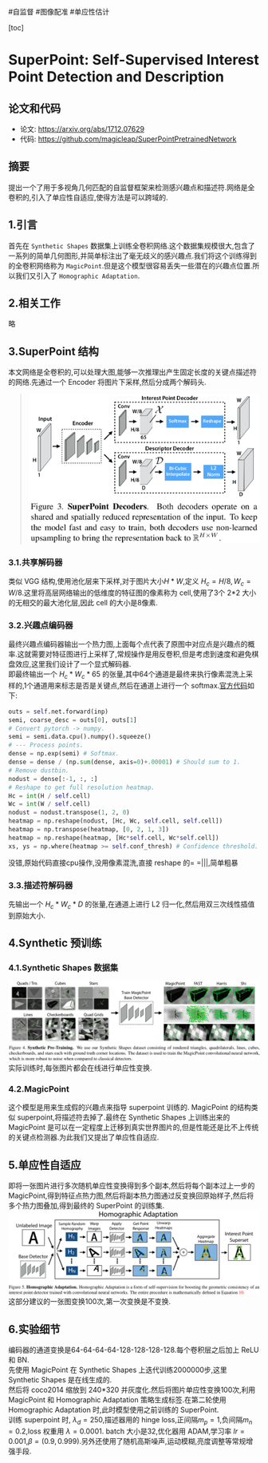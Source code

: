 #自监督 
#图像配准 
#单应性估计 

[toc]

# SuperPoint: Self-Supervised Interest Point Detection and Description

## 论文和代码
- 论文: https://arxiv.org/abs/1712.07629
- 代码: https://github.com/magicleap/SuperPointPretrainedNetwork

## 摘要
提出一个了用于多视角几何匹配的自监督框架来检测感兴趣点和描述符.网络是全卷积的,引入了单应性自适应,使得方法是可以跨域的.

## 1.引言
首先在 `Synthetic Shapes` 数据集上训练全卷积网络.这个数据集规模很大,包含了一系列的简单几何图形,并简单标注出了毫无歧义的感兴趣点.我们将这个训练得到的全卷积网络称为 `MagicPoint`.但是这个模型很容易丢失一些潜在的兴趣点位置.所以我们又引入了 `Homographic Adaptation`.  

## 2.相关工作
略

## 3.SuperPoint 结构
本文网络是全卷积的,可以处理大图,能够一次推理出产生固定长度的关键点描述符的网络.先通过一个 Encoder 将图片下采样,然后分成两个解码头.  

>![Fig3](../Attachments/superpoint_fig3.png)

### 3.1.共享解码器
类似 VGG 结构,使用池化层来下采样,对于图片大小$H*W$,定义 $H_c=H/8,W_c=W/8$.这里将高层网络输出的低维度的特征图的像素称为 cell,使用了3个 2*2 大小的无相交的最大池化层,因此 cell 的大小是8像素.

### 3.2.兴趣点编码器
最终兴趣点编码器输出一个热力图,上面每个点代表了原图中对应点是兴趣点的概率.这就需要对特征图进行上采样了,常规操作是用反卷积,但是考虑到速度和避免棋盘效应,这里我们设计了一个显式解码器.  
即最终输出一个 $H_c*W_c*65$ 的张量,其中64个通道是最终来执行像素混洗上采样的,1个通道用来标志是否是关键点,然后在通道上进行一个 softmax.[官方代码](https://github.com/magicleap/SuperPointPretrainedNetwork/blob/1fda796addba9b6f8e79d586a3699700a86b1cea/demo_superpoint.py#L235)如下:
```python
outs = self.net.forward(inp)
semi, coarse_desc = outs[0], outs[1]
# Convert pytorch -> numpy.
semi = semi.data.cpu().numpy().squeeze()
# --- Process points.
dense = np.exp(semi) # Softmax.
dense = dense / (np.sum(dense, axis=0)+.00001) # Should sum to 1.
# Remove dustbin.
nodust = dense[:-1, :, :]
# Reshape to get full resolution heatmap.
Hc = int(H / self.cell)
Wc = int(W / self.cell)
nodust = nodust.transpose(1, 2, 0)
heatmap = np.reshape(nodust, [Hc, Wc, self.cell, self.cell])
heatmap = np.transpose(heatmap, [0, 2, 1, 3])
heatmap = np.reshape(heatmap, [Hc*self.cell, Wc*self.cell])
xs, ys = np.where(heatmap >= self.conf_thresh) # Confidence threshold.
```
没错,原始代码直接cpu操作,没用像素混洗,直接 reshape 的= =|||,简单粗暴

### 3.3.描述符解码器
先输出一个 $H_c*W_c*D$ 的张量,在通道上进行 L2 归一化,然后用双三次线性插值到原始大小.

## 4.Synthetic 预训练
### 4.1.Synthetic Shapes 数据集
![fig4](../Attachments/superpoint_fig4.png)
实际训练时,每张图片都会在线进行单应性变换.

### 4.2.MagicPoint
这个模型是用来生成假的兴趣点来指导 superpoint 训练的. MagicPoint 的结构类似 superpoint,将描述符去掉了.最终在 Synthetic Shapes 上训练出来的 MagicPoint 是可以在一定程度上迁移到真实世界图片的,但是性能还是比不上传统的关键点检测器.为此我们又提出了单应性自适应.

## 5.单应性自适应
即将一张图片进行多次随机单应性变换得到多个副本,然后将每个副本过上一步的 MagicPoint,得到特征点热力图,然后将副本热力图通过反变换回原始样子,然后将多个热力图叠加,得到最终的 SuperPoint 的训练集.  
![fig5](../Attachments/superpoint_fig5.png)
这部分建议的一张图变换100次,第一次变换是不变换.

## 6.实验细节
编码器的通道变换是64-64-64-64-128-128-128-128.每个卷积层之后加上 ReLU 和 BN.  
先使用 MagicPoint 在 Synthetic Shapes 上迭代训练2000000步,这里 Synthetic Shapes 是在线生成的.  
然后将 coco2014 缩放到 240*320 并灰度化.然后将图片单应性变换100次,利用 MagicPoint 和 Homographic Adaptation 策略生成标签.在第二轮使用 Homographic Adaptation 时,此时模型使用之前训练的 SuperPoint.  
训练 superpoint 时, $\lambda_{d} =250$,描述器用的 hinge loss,正间隔$m_p=1$,负间隔$m_n=0.2$,loss 权重用 $\lambda = 0.0001$. batch 大小是32,优化器用 ADAM,学习率 $lr=0.001$,$\beta = (0.9,0.999)$.另外还使用了随机高斯噪声,运动模糊,亮度调整等常规增强手段.
